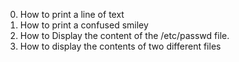 0) How to print a line of text
1) How to print a confused smiley
3) How to Display the content of the /etc/passwd file.
3) How to display the contents of two different files
